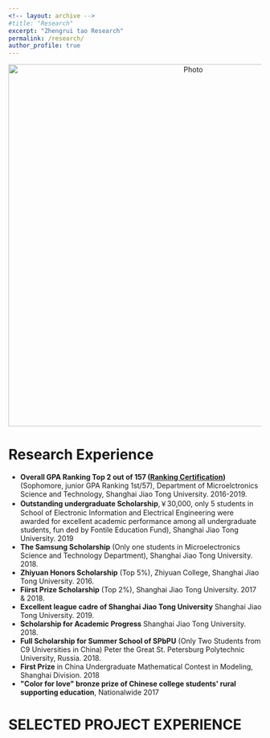 ```yaml
---
<!-- layout: archive -->
#title: "Research"
excerpt: "Zhengrui tao Research"
permalink: /research/
author_profile: true
---
```

<p align="center">
  <img src="https://zhengruitao.github.io/images/scene-2.jpg?raw=true" alt="Photo" style="width: 720px;"/> 
</p>

Research Experience
=====

* **Overall GPA Ranking Top 2 out of 157 ([Ranking Certification](http://zhuhanqing.github.io/files/ranking.pdf))** (Sophomore, junior GPA Ranking 1st/57), Department of Microelctronics Science and Technology, Shanghai Jiao Tong University. 2016-2019.
* **Outstanding undergraduate Scholarship**,￥30,000, only 5 students in School of Electronic Information and Electrical Engineering were awarded for excellent academic performance among all undergraduate students, fun ded by Fontile Education Fund), Shanghai Jiao Tong University. 2019
* **The Samsung Scholarship** (Only one students in Microelectronics Science and Technology Department), Shanghai Jiao Tong University. 2018.
* **Zhiyuan Honors Scholarship** (Top 5%), Zhiyuan College, Shanghai Jiao Tong University. 2016.
* **Fiirst Prize Scholarship** (Top 2%), Shanghai Jiao Tong University. 2017 & 2018.
* **Excellent league cadre of Shanghai Jiao Tong University** Shanghai Jiao Tong University. 2019.
* **Scholarship for Academic Progress** Shanghai Jiao Tong University. 2018.
* **Full Scholarship for Summer School of SPbPU** (Only Two Students from C9 Universities in China) Peter the Great St. Petersburg Polytechnic University, Russia. 2018.
* **First Prize** in China Undergraduate Mathematical Contest in Modeling, Shanghai Division. 2018
* **"Color for love" bronze prize of Chinese college students' rural supporting education**, Nationalwide 2017

SELECTED PROJECT EXPERIENCE
=====
